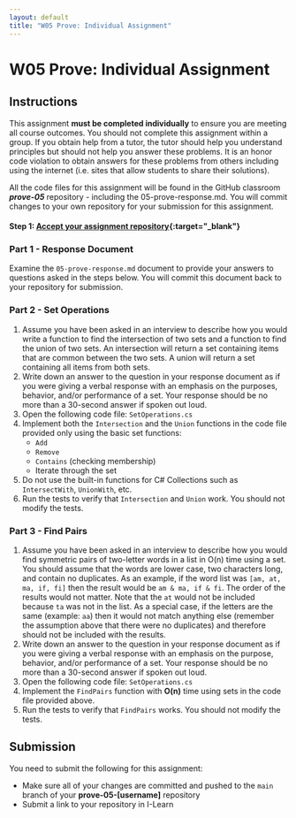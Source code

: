 ```yaml
---
layout: default
title: "W05 Prove: Individual Assignment"
---
```


# W05 Prove: Individual Assignment
## Instructions
This assignment **must be completed individually** to ensure you are meeting all course outcomes. You should not complete this assignment within a group. If you obtain help from a tutor, the tutor should help you understand principles but should not help you answer these problems. It is an honor code violation to obtain answers for these problems from others including using the internet (i.e. sites that allow students to share their solutions).

All the code files for this assignment will be found in the GitHub classroom ***prove-05*** repository - including the 05-prove-response.md. You will commit changes to your own repository for your submission for this assignment.

#### Step 1: [Accept your assignment repository](prove-classroom){:target="_blank"}

### Part 1 - Response Document
Examine the `05-prove-response.md` document to provide your answers to questions asked in the steps below. You will commit this document back to your repository for submission.

### Part 2 - Set Operations
1. Assume you have been asked in an interview to describe how you would write a function to find the intersection of two sets and a function to find the union of two sets. An intersection will return a set containing items that are common between the two sets. A union will return a set containing all items from both sets.
2. Write down an answer to the question in your response document as if you were giving a verbal response with an emphasis on the purposes, behavior, and/or performance of a set. Your response should be no more than a 30-second answer if spoken out loud.
3. Open the following code file: `SetOperations.cs`
4. Implement both the `Intersection` and the `Union` functions in the code file provided only using the basic set functions:
    * `Add`
    * `Remove`
    * `Contains` (checking membership)
    * Iterate through the set
5. Do not use the built-in functions for C# Collections such as `IntersectWith`, `UnionWith`, etc.
6. Run the tests to verify that `Intersection` and `Union` work. You should not modify the tests.

### Part 3 - Find Pairs
1. Assume you have been asked in an interview to describe how you would find symmetric pairs of two-letter words in a list in O(n) time using a set. You should assume that the words are lower case, two characters long, and contain no duplicates. As an example, if the word list was `[am, at, ma, if, fi]` then the result would be `am & ma, if & fi`. The order of the results would not matter. Note that the `at` would not be included because `ta` was not in the list. As a special case, if the letters are the same (example: `aa`) then it would not match anything else (remember the assumption above that there were no duplicates) and therefore should not be included with the results.
2. Write down an answer to the question in your response document as if you were giving a verbal response with an emphasis on the purpose, behavior, and/or performance of a set. Your response should be no more than a 30-second answer if spoken out loud.
3. Open the following code file: `SetOperations.cs`
4. Implement the `FindPairs` function with **O(n)** time using sets in the code file provided above.
5. Run the tests to verify that `FindPairs` works. You should not modify the tests.


## Submission
You need to submit the following for this assignment:
* Make sure all of your changes are committed and pushed to the `main` branch of your **prove-05-[username]** repository
* Submit a link to your repository in I-Learn
